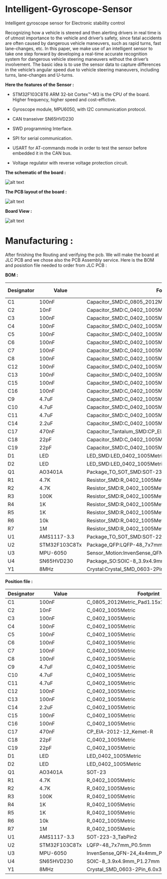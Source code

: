 # Intelligent-Gyroscope-Sensor

Intelligent gyroscope sensor for Electronic stability control

Recognizing how a vehicle is steered and then alerting drivers in real time is of utmost importance to the vehicle and driver’s safety, since fatal accidents are often caused by dangerous vehicle maneuvers, such as rapid turns, fast lane-changes, etc.
In this paper, we make use of an intelligent sensor to take one step forward by developing a real-time accurate recognition system for dangerous vehicle steering maneuvers without the driver’s involvement. 
The basic idea is to use the sensor data to capture differences in the vehicle’s angular speed due to vehicle steering maneuvers, including turns, lane-changes and U-turns. 

   
   
 
 **Here the features of the Sensor :**

- STM32F103C8T6 ARM 32-bit Cortex™-M3 is the CPU of the board. Higher frequency, higher speed and cost-effictive.

- Gyroscope module, MPU6050, with I2C communication protocol. 

- CAN transeiver SN65HVD230

- SWD programming Interface.

- SPI for serial communication.

- USART for AT-commands mode in order to test the sensor before embedded it in the CAN bus.

- Voltage regulator with reverse voltage protection circuit.


**The schematic of the board :**

![alt text](https://github.com/ALICHOUCHENE/Intelligent-Gyroscope-Sensor/blob/main/Schematics/Schematics.PNG)



**The PCB layout of the board :**


![alt text](https://github.com/ALICHOUCHENE/Intelligent-Gyroscope-Sensor/blob/main/PCB/PCB.PNG)


**Board View :**


![alt text](https://github.com/ALICHOUCHENE/Intelligent-Gyroscope-Sensor/blob/main/PCB/3D.PNG)




# Manufacturing : 


After finishing the Routing and verifying the pcb. We will make the board at JLC PCB and we chose also the PCB Assembly service.
Here is the BOM and posistion file needed to order from JLC PCB :


**BOM :**



| Designator | Value         | Footprint                                                 | LCSC Part |
|------------|---------------|-----------------------------------------------------------|-----------|
| C1         | 100nF         | Capacitor_SMD:C_0805_2012Metric_Pad1.15x1.40mm_HandSolder | C49678    |
| C2         | 10nF          | Capacitor_SMD:C_0402_1005Metric                           | C1525     |
| C3         | 100nF         | Capacitor_SMD:C_0402_1005Metric                           | C1525     |
| C4         | 100nF         | Capacitor_SMD:C_0402_1005Metric                           | C1525     |
| C5         | 100nF         | Capacitor_SMD:C_0402_1005Metric                           | C1525     |
| C6         | 100nF         | Capacitor_SMD:C_0402_1005Metric                           | C1525     |
| C7         | 100nF         | Capacitor_SMD:C_0402_1005Metric                           | C1525     |
| C8         | 100nF         | Capacitor_SMD:C_0402_1005Metric                           | C1525     |
| C12        | 100nF         | Capacitor_SMD:C_0402_1005Metric                           | C1525     |
| C13        | 100nF         | Capacitor_SMD:C_0402_1005Metric                           | C1525     |
| C15        | 100nF         | Capacitor_SMD:C_0402_1005Metric                           | C1525     |
| C16        | 100nF         | Capacitor_SMD:C_0402_1005Metric                           | C1525     |
| C9         | 4.7uF         | Capacitor_SMD:C_0402_1005Metric                           | C23733    |
| C10        | 4.7uF         | Capacitor_SMD:C_0402_1005Metric                           | C23733    |
| C11        | 4.7uF         | Capacitor_SMD:C_0402_1005Metric                           | C23733    |
| C14        | 2.2uF         | Capacitor_SMD:C_0402_1005Metric                           | C12530    |
| C17        | 470nF         | Capacitor_Tantalum_SMD:CP_EIA-2012-12_Kemet-R             |           |
| C18        | 22pF          | Capacitor_SMD:C_0402_1005Metric                           | C70464    |
| C19        | 22pF          | Capacitor_SMD:C_0402_1005Metric                           | C70464    |
| D1         | LED           | LED_SMD:LED_0402_1005Metric                               | C71911    |
| D2         | LED           | LED_SMD:LED_0402_1005Metric                               | C71911    |
| Q1         | AO3401A       | Package_TO_SOT_SMD:SOT-23                                 | C15127    |
| R1         | 4.7K          | Resistor_SMD:R_0402_1005Metric                            | C25900    |
| R2         | 4.7K          | Resistor_SMD:R_0402_1005Metric                            | C25900    |
| R3         | 100K          | Resistor_SMD:R_0402_1005Metric                            | C25741    |
| R4         | 1K            | Resistor_SMD:R_0402_1005Metric                            | C11702    |
| R5         | 1K            | Resistor_SMD:R_0402_1005Metric                            | C11702    |
| R6         | 10k           | Resistor_SMD:R_0402_1005Metric                            | C25744    |
| R7         | 1M            | Resistor_SMD:R_0402_1005Metric                            | C26083    |
| U1         | AMS1117-3.3   | Package_TO_SOT_SMD:SOT-223-3_TabPin2                      | C6186     |
| U2         | STM32F103C8Tx | Package_QFP:LQFP-48_7x7mm_P0.5mm                          | C8734     |
| U3         | MPU-6050      | Sensor_Motion:InvenSense_QFN-24_4x4mm_P0.5mm              | C24112    |
| U4         | SN65HVD230    | Package_SO:SOIC-8_3.9x4.9mm_P1.27mm                       | C12084    |
| Y1         | 8MHz          | Crystal:Crystal_SMD_0603-2Pin_6.0x3.5mm                   | C111120   |


**Position file :**

| Designator | Value         | Footprint                                   | Mid X      | Mid Y       | Rotation   | Layer |
|------------|---------------|---------------------------------------------|------------|-------------|------------|-------|
| C1         | 100nF         | C_0805_2012Metric_Pad1.15x1.40mm_HandSolder | 106.680000 | -76.708000  | 0.000000   | top   |
| C2         | 10nF          | C_0402_1005Metric                           | 105.156000 | -85.090000  | 0.000000   | top   |
| C3         | 100nF         | C_0402_1005Metric                           | 107.188000 | -85.344000  | 90.000000  | top   |
| C4         | 100nF         | C_0402_1005Metric                           | 119.126000 | -84.074000  | 180.000000 | top   |
| C5         | 100nF         | C_0402_1005Metric                           | 108.458000 | -85.344000  | 270.000000 | top   |
| C6         | 100nF         | C_0402_1005Metric                           | 120.142000 | -95.250000  | 90.000000  | top   |
| C7         | 100nF         | C_0402_1005Metric                           | 105.664000 | -95.758000  | 270.000000 | top   |
| C8         | 100nF         | C_0402_1005Metric                           | 119.126000 | -85.090000  | 180.000000 | top   |
| C9         | 4.7uF         | C_0402_1005Metric                           | 119.126000 | -95.250000  | 90.000000  | top   |
| C10        | 4.7uF         | C_0402_1005Metric                           | 104.648000 | -95.758000  | 270.000000 | top   |
| C11        | 4.7uF         | C_0402_1005Metric                           | 119.126000 | -86.106000  | 180.000000 | top   |
| C12        | 100nF         | C_0402_1005Metric                           | 100.584000 | -87.376000  | 90.000000  | top   |
| C13        | 100nF         | C_0402_1005Metric                           | 103.124000 | -85.090000  | 180.000000 | top   |
| C14        | 2.2uF         | C_0402_1005Metric                           | 102.616000 | -92.456000  | 180.000000 | top   |
| C15        | 100nF         | C_0402_1005Metric                           | 121.920000 | -95.250000  | 90.000000  | top   |
| C16        | 100nF         | C_0402_1005Metric                           | 107.188000 | -102.870000 | 180.000000 | top   |
| C17        | 470nF         | CP_EIA-2012-12_Kemet-R                      | 123.444000 | -74.422000  | 0.000000   | top   |
| C18        | 22pF          | C_0402_1005Metric                           | 116.586000 | -85.090000  | 0.000000   | top   |
| C19        | 22pF          | C_0402_1005Metric                           | 111.760000 | -85.090000  | 180.000000 | top   |
| D1         | LED           | LED_0402_1005Metric                         | 122.428000 | -93.218000  | 180.000000 | top   |
| D2         | LED           | LED_0402_1005Metric                         | 122.428000 | -92.202000  | 180.000000 | top   |
| Q1         | AO3401A       | SOT-23                                      | 106.680000 | -81.534000  | 270.000000 | top   |
| R1         | 4.7K          | R_0402_1005Metric                           | 105.664000 | -93.726000  | 90.000000  | top   |
| R2         | 4.7K          | R_0402_1005Metric                           | 104.648000 | -93.726000  | 90.000000  | top   |
| R3         | 100K          | R_0402_1005Metric                           | 105.156000 | -102.870000 | 0.000000   | top   |
| R4         | 1K            | R_0402_1005Metric                           | 120.396000 | -93.218000  | 180.000000 | top   |
| R5         | 1K            | R_0402_1005Metric                           | 120.396000 | -92.202000  | 180.000000 | top   |
| R6         | 10k           | R_0402_1005Metric                           | 122.936000 | -90.678000  | 90.000000  | top   |
| R7         | 1M            | R_0402_1005Metric                           | 114.554000 | -85.090000  | 180.000000 | top   |
| U1         | AMS1117-3.3   | SOT-223-3_TabPin2                           | 115.570000 | -76.708000  | 0.000000   | top   |
| U2         | STM32F103C8Tx | LQFP-48_7x7mm_P0.5mm                        | 114.046000 | -90.932000  | 270.000000 | top   |
| U3         | MPU-6050      | InvenSense_QFN-24_4x4mm_P0.5mm              | 103.886000 | -89.154000  | 180.000000 | top   |
| U4         | SN65HVD230    | SOIC-8_3.9x4.9mm_P1.27mm                    | 106.934000 | -99.568000  | 180.000000 | top   |
| Y1         | 8MHz          | Crystal_SMD_0603-2Pin_6.0x3.5mm             | 114.300000 | -82.550000  | 180.000000 | top   |





























